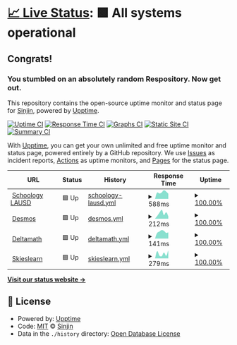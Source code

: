 # [📈 Live Status](https://fearedfusionx.github.io/statusesofpagesIuse): <!--live status--> **🟩 All systems operational**

## Congrats!

### You stumbled on an absolutely random Respository. Now get out.

This repository contains the open-source uptime monitor and status page for [Sinjin](https://fearedfusionx.github.io/statusesofpagesIuse), powered by [Upptime](https://github.com/upptime/upptime).

[![Uptime CI](https://github.com/FearedFusionX/statusesofpagesIuse/workflows/Uptime%20CI/badge.svg)](https://github.com/FearedFusionX/statusesofpagesIuse/actions?query=workflow%3A%22Uptime+CI%22)
[![Response Time CI](https://github.com/FearedFusionX/statusesofpagesIuse/workflows/Response%20Time%20CI/badge.svg)](https://github.com/FearedFusionX/statusesofpagesIuse/actions?query=workflow%3A%22Response+Time+CI%22)
[![Graphs CI](https://github.com/FearedFusionX/statusesofpagesIuse/workflows/Graphs%20CI/badge.svg)](https://github.com/FearedFusionX/statusesofpagesIuse/actions?query=workflow%3A%22Graphs+CI%22)
[![Static Site CI](https://github.com/FearedFusionX/statusesofpagesIuse/workflows/Static%20Site%20CI/badge.svg)](https://github.com/FearedFusionX/statusesofpagesIuse/actions?query=workflow%3A%22Static+Site+CI%22)
[![Summary CI](https://github.com/FearedFusionX/statusesofpagesIuse/workflows/Summary%20CI/badge.svg)](https://github.com/FearedFusionX/statusesofpagesIuse/actions?query=workflow%3A%22Summary+CI%22)

With [Upptime](https://upptime.js.org), you can get your own unlimited and free uptime monitor and status page, powered entirely by a GitHub repository. We use [Issues](https://github.com/FearedFusionX/statusesofpagesIuse/issues) as incident reports, [Actions](https://github.com/FearedFusionX/statusesofpagesIuse/actions) as uptime monitors, and [Pages](https://demo.upptime.js.org) for the status page.

<!--start: status pages-->
<!-- This summary is generated by Upptime (https://github.com/upptime/upptime) -->
<!-- Do not edit this manually, your changes will be overwritten -->
<!-- prettier-ignore -->
| URL | Status | History | Response Time | Uptime |
| --- | ------ | ------- | ------------- | ------ |
| <img alt="" src="https://icons.duckduckgo.com/ip3/lms.lausd.net.ico" height="13"> [Schoology LAUSD](https://lms.lausd.net) | 🟩 Up | [schoology-lausd.yml](https://github.com/FearedFusionX/statusesofpagesIuse/commits/HEAD/history/schoology-lausd.yml) | <details><summary><img alt="Response time graph" src="./graphs/schoology-lausd/response-time-week.png" height="20"> 588ms</summary><br><a href="https://FearedFusionX.github.io/statusesofpagesIuse/history/schoology-lausd"><img alt="Response time 521" src="https://img.shields.io/endpoint?url=https%3A%2F%2Fraw.githubusercontent.com%2FFearedFusionX%2FstatusesofpagesIuse%2FHEAD%2Fapi%2Fschoology-lausd%2Fresponse-time.json"></a><br><a href="https://FearedFusionX.github.io/statusesofpagesIuse/history/schoology-lausd"><img alt="24-hour response time 0" src="https://img.shields.io/endpoint?url=https%3A%2F%2Fraw.githubusercontent.com%2FFearedFusionX%2FstatusesofpagesIuse%2FHEAD%2Fapi%2Fschoology-lausd%2Fresponse-time-day.json"></a><br><a href="https://FearedFusionX.github.io/statusesofpagesIuse/history/schoology-lausd"><img alt="7-day response time 588" src="https://img.shields.io/endpoint?url=https%3A%2F%2Fraw.githubusercontent.com%2FFearedFusionX%2FstatusesofpagesIuse%2FHEAD%2Fapi%2Fschoology-lausd%2Fresponse-time-week.json"></a><br><a href="https://FearedFusionX.github.io/statusesofpagesIuse/history/schoology-lausd"><img alt="30-day response time 521" src="https://img.shields.io/endpoint?url=https%3A%2F%2Fraw.githubusercontent.com%2FFearedFusionX%2FstatusesofpagesIuse%2FHEAD%2Fapi%2Fschoology-lausd%2Fresponse-time-month.json"></a><br><a href="https://FearedFusionX.github.io/statusesofpagesIuse/history/schoology-lausd"><img alt="1-year response time 521" src="https://img.shields.io/endpoint?url=https%3A%2F%2Fraw.githubusercontent.com%2FFearedFusionX%2FstatusesofpagesIuse%2FHEAD%2Fapi%2Fschoology-lausd%2Fresponse-time-year.json"></a></details> | <details><summary><a href="https://FearedFusionX.github.io/statusesofpagesIuse/history/schoology-lausd">100.00%</a></summary><a href="https://FearedFusionX.github.io/statusesofpagesIuse/history/schoology-lausd"><img alt="All-time uptime 100.00%" src="https://img.shields.io/endpoint?url=https%3A%2F%2Fraw.githubusercontent.com%2FFearedFusionX%2FstatusesofpagesIuse%2FHEAD%2Fapi%2Fschoology-lausd%2Fuptime.json"></a><br><a href="https://FearedFusionX.github.io/statusesofpagesIuse/history/schoology-lausd"><img alt="24-hour uptime 100.00%" src="https://img.shields.io/endpoint?url=https%3A%2F%2Fraw.githubusercontent.com%2FFearedFusionX%2FstatusesofpagesIuse%2FHEAD%2Fapi%2Fschoology-lausd%2Fuptime-day.json"></a><br><a href="https://FearedFusionX.github.io/statusesofpagesIuse/history/schoology-lausd"><img alt="7-day uptime 100.00%" src="https://img.shields.io/endpoint?url=https%3A%2F%2Fraw.githubusercontent.com%2FFearedFusionX%2FstatusesofpagesIuse%2FHEAD%2Fapi%2Fschoology-lausd%2Fuptime-week.json"></a><br><a href="https://FearedFusionX.github.io/statusesofpagesIuse/history/schoology-lausd"><img alt="30-day uptime 100.00%" src="https://img.shields.io/endpoint?url=https%3A%2F%2Fraw.githubusercontent.com%2FFearedFusionX%2FstatusesofpagesIuse%2FHEAD%2Fapi%2Fschoology-lausd%2Fuptime-month.json"></a><br><a href="https://FearedFusionX.github.io/statusesofpagesIuse/history/schoology-lausd"><img alt="1-year uptime 100.00%" src="https://img.shields.io/endpoint?url=https%3A%2F%2Fraw.githubusercontent.com%2FFearedFusionX%2FstatusesofpagesIuse%2FHEAD%2Fapi%2Fschoology-lausd%2Fuptime-year.json"></a></details>
| <img alt="" src="https://icons.duckduckgo.com/ip3/www.desmos.com.ico" height="13"> [Desmos](https://www.desmos.com/calculator) | 🟩 Up | [desmos.yml](https://github.com/FearedFusionX/statusesofpagesIuse/commits/HEAD/history/desmos.yml) | <details><summary><img alt="Response time graph" src="./graphs/desmos/response-time-week.png" height="20"> 212ms</summary><br><a href="https://FearedFusionX.github.io/statusesofpagesIuse/history/desmos"><img alt="Response time 172" src="https://img.shields.io/endpoint?url=https%3A%2F%2Fraw.githubusercontent.com%2FFearedFusionX%2FstatusesofpagesIuse%2FHEAD%2Fapi%2Fdesmos%2Fresponse-time.json"></a><br><a href="https://FearedFusionX.github.io/statusesofpagesIuse/history/desmos"><img alt="24-hour response time 0" src="https://img.shields.io/endpoint?url=https%3A%2F%2Fraw.githubusercontent.com%2FFearedFusionX%2FstatusesofpagesIuse%2FHEAD%2Fapi%2Fdesmos%2Fresponse-time-day.json"></a><br><a href="https://FearedFusionX.github.io/statusesofpagesIuse/history/desmos"><img alt="7-day response time 212" src="https://img.shields.io/endpoint?url=https%3A%2F%2Fraw.githubusercontent.com%2FFearedFusionX%2FstatusesofpagesIuse%2FHEAD%2Fapi%2Fdesmos%2Fresponse-time-week.json"></a><br><a href="https://FearedFusionX.github.io/statusesofpagesIuse/history/desmos"><img alt="30-day response time 172" src="https://img.shields.io/endpoint?url=https%3A%2F%2Fraw.githubusercontent.com%2FFearedFusionX%2FstatusesofpagesIuse%2FHEAD%2Fapi%2Fdesmos%2Fresponse-time-month.json"></a><br><a href="https://FearedFusionX.github.io/statusesofpagesIuse/history/desmos"><img alt="1-year response time 172" src="https://img.shields.io/endpoint?url=https%3A%2F%2Fraw.githubusercontent.com%2FFearedFusionX%2FstatusesofpagesIuse%2FHEAD%2Fapi%2Fdesmos%2Fresponse-time-year.json"></a></details> | <details><summary><a href="https://FearedFusionX.github.io/statusesofpagesIuse/history/desmos">100.00%</a></summary><a href="https://FearedFusionX.github.io/statusesofpagesIuse/history/desmos"><img alt="All-time uptime 100.00%" src="https://img.shields.io/endpoint?url=https%3A%2F%2Fraw.githubusercontent.com%2FFearedFusionX%2FstatusesofpagesIuse%2FHEAD%2Fapi%2Fdesmos%2Fuptime.json"></a><br><a href="https://FearedFusionX.github.io/statusesofpagesIuse/history/desmos"><img alt="24-hour uptime 100.00%" src="https://img.shields.io/endpoint?url=https%3A%2F%2Fraw.githubusercontent.com%2FFearedFusionX%2FstatusesofpagesIuse%2FHEAD%2Fapi%2Fdesmos%2Fuptime-day.json"></a><br><a href="https://FearedFusionX.github.io/statusesofpagesIuse/history/desmos"><img alt="7-day uptime 100.00%" src="https://img.shields.io/endpoint?url=https%3A%2F%2Fraw.githubusercontent.com%2FFearedFusionX%2FstatusesofpagesIuse%2FHEAD%2Fapi%2Fdesmos%2Fuptime-week.json"></a><br><a href="https://FearedFusionX.github.io/statusesofpagesIuse/history/desmos"><img alt="30-day uptime 100.00%" src="https://img.shields.io/endpoint?url=https%3A%2F%2Fraw.githubusercontent.com%2FFearedFusionX%2FstatusesofpagesIuse%2FHEAD%2Fapi%2Fdesmos%2Fuptime-month.json"></a><br><a href="https://FearedFusionX.github.io/statusesofpagesIuse/history/desmos"><img alt="1-year uptime 100.00%" src="https://img.shields.io/endpoint?url=https%3A%2F%2Fraw.githubusercontent.com%2FFearedFusionX%2FstatusesofpagesIuse%2FHEAD%2Fapi%2Fdesmos%2Fuptime-year.json"></a></details>
| <img alt="" src="https://icons.duckduckgo.com/ip3/www.deltamath.com.ico" height="13"> [Deltamath](https://www.deltamath.com/app/student) | 🟩 Up | [deltamath.yml](https://github.com/FearedFusionX/statusesofpagesIuse/commits/HEAD/history/deltamath.yml) | <details><summary><img alt="Response time graph" src="./graphs/deltamath/response-time-week.png" height="20"> 141ms</summary><br><a href="https://FearedFusionX.github.io/statusesofpagesIuse/history/deltamath"><img alt="Response time 143" src="https://img.shields.io/endpoint?url=https%3A%2F%2Fraw.githubusercontent.com%2FFearedFusionX%2FstatusesofpagesIuse%2FHEAD%2Fapi%2Fdeltamath%2Fresponse-time.json"></a><br><a href="https://FearedFusionX.github.io/statusesofpagesIuse/history/deltamath"><img alt="24-hour response time 0" src="https://img.shields.io/endpoint?url=https%3A%2F%2Fraw.githubusercontent.com%2FFearedFusionX%2FstatusesofpagesIuse%2FHEAD%2Fapi%2Fdeltamath%2Fresponse-time-day.json"></a><br><a href="https://FearedFusionX.github.io/statusesofpagesIuse/history/deltamath"><img alt="7-day response time 141" src="https://img.shields.io/endpoint?url=https%3A%2F%2Fraw.githubusercontent.com%2FFearedFusionX%2FstatusesofpagesIuse%2FHEAD%2Fapi%2Fdeltamath%2Fresponse-time-week.json"></a><br><a href="https://FearedFusionX.github.io/statusesofpagesIuse/history/deltamath"><img alt="30-day response time 143" src="https://img.shields.io/endpoint?url=https%3A%2F%2Fraw.githubusercontent.com%2FFearedFusionX%2FstatusesofpagesIuse%2FHEAD%2Fapi%2Fdeltamath%2Fresponse-time-month.json"></a><br><a href="https://FearedFusionX.github.io/statusesofpagesIuse/history/deltamath"><img alt="1-year response time 143" src="https://img.shields.io/endpoint?url=https%3A%2F%2Fraw.githubusercontent.com%2FFearedFusionX%2FstatusesofpagesIuse%2FHEAD%2Fapi%2Fdeltamath%2Fresponse-time-year.json"></a></details> | <details><summary><a href="https://FearedFusionX.github.io/statusesofpagesIuse/history/deltamath">100.00%</a></summary><a href="https://FearedFusionX.github.io/statusesofpagesIuse/history/deltamath"><img alt="All-time uptime 100.00%" src="https://img.shields.io/endpoint?url=https%3A%2F%2Fraw.githubusercontent.com%2FFearedFusionX%2FstatusesofpagesIuse%2FHEAD%2Fapi%2Fdeltamath%2Fuptime.json"></a><br><a href="https://FearedFusionX.github.io/statusesofpagesIuse/history/deltamath"><img alt="24-hour uptime 100.00%" src="https://img.shields.io/endpoint?url=https%3A%2F%2Fraw.githubusercontent.com%2FFearedFusionX%2FstatusesofpagesIuse%2FHEAD%2Fapi%2Fdeltamath%2Fuptime-day.json"></a><br><a href="https://FearedFusionX.github.io/statusesofpagesIuse/history/deltamath"><img alt="7-day uptime 100.00%" src="https://img.shields.io/endpoint?url=https%3A%2F%2Fraw.githubusercontent.com%2FFearedFusionX%2FstatusesofpagesIuse%2FHEAD%2Fapi%2Fdeltamath%2Fuptime-week.json"></a><br><a href="https://FearedFusionX.github.io/statusesofpagesIuse/history/deltamath"><img alt="30-day uptime 100.00%" src="https://img.shields.io/endpoint?url=https%3A%2F%2Fraw.githubusercontent.com%2FFearedFusionX%2FstatusesofpagesIuse%2FHEAD%2Fapi%2Fdeltamath%2Fuptime-month.json"></a><br><a href="https://FearedFusionX.github.io/statusesofpagesIuse/history/deltamath"><img alt="1-year uptime 100.00%" src="https://img.shields.io/endpoint?url=https%3A%2F%2Fraw.githubusercontent.com%2FFearedFusionX%2FstatusesofpagesIuse%2FHEAD%2Fapi%2Fdeltamath%2Fuptime-year.json"></a></details>
| <img alt="" src="https://icons.duckduckgo.com/ip3/skieslearn.com.ico" height="13"> [Skieslearn](https://skieslearn.com/ui/course/filter/student) | 🟩 Up | [skieslearn.yml](https://github.com/FearedFusionX/statusesofpagesIuse/commits/HEAD/history/skieslearn.yml) | <details><summary><img alt="Response time graph" src="./graphs/skieslearn/response-time-week.png" height="20"> 279ms</summary><br><a href="https://FearedFusionX.github.io/statusesofpagesIuse/history/skieslearn"><img alt="Response time 345" src="https://img.shields.io/endpoint?url=https%3A%2F%2Fraw.githubusercontent.com%2FFearedFusionX%2FstatusesofpagesIuse%2FHEAD%2Fapi%2Fskieslearn%2Fresponse-time.json"></a><br><a href="https://FearedFusionX.github.io/statusesofpagesIuse/history/skieslearn"><img alt="24-hour response time 0" src="https://img.shields.io/endpoint?url=https%3A%2F%2Fraw.githubusercontent.com%2FFearedFusionX%2FstatusesofpagesIuse%2FHEAD%2Fapi%2Fskieslearn%2Fresponse-time-day.json"></a><br><a href="https://FearedFusionX.github.io/statusesofpagesIuse/history/skieslearn"><img alt="7-day response time 279" src="https://img.shields.io/endpoint?url=https%3A%2F%2Fraw.githubusercontent.com%2FFearedFusionX%2FstatusesofpagesIuse%2FHEAD%2Fapi%2Fskieslearn%2Fresponse-time-week.json"></a><br><a href="https://FearedFusionX.github.io/statusesofpagesIuse/history/skieslearn"><img alt="30-day response time 345" src="https://img.shields.io/endpoint?url=https%3A%2F%2Fraw.githubusercontent.com%2FFearedFusionX%2FstatusesofpagesIuse%2FHEAD%2Fapi%2Fskieslearn%2Fresponse-time-month.json"></a><br><a href="https://FearedFusionX.github.io/statusesofpagesIuse/history/skieslearn"><img alt="1-year response time 345" src="https://img.shields.io/endpoint?url=https%3A%2F%2Fraw.githubusercontent.com%2FFearedFusionX%2FstatusesofpagesIuse%2FHEAD%2Fapi%2Fskieslearn%2Fresponse-time-year.json"></a></details> | <details><summary><a href="https://FearedFusionX.github.io/statusesofpagesIuse/history/skieslearn">100.00%</a></summary><a href="https://FearedFusionX.github.io/statusesofpagesIuse/history/skieslearn"><img alt="All-time uptime 100.00%" src="https://img.shields.io/endpoint?url=https%3A%2F%2Fraw.githubusercontent.com%2FFearedFusionX%2FstatusesofpagesIuse%2FHEAD%2Fapi%2Fskieslearn%2Fuptime.json"></a><br><a href="https://FearedFusionX.github.io/statusesofpagesIuse/history/skieslearn"><img alt="24-hour uptime 100.00%" src="https://img.shields.io/endpoint?url=https%3A%2F%2Fraw.githubusercontent.com%2FFearedFusionX%2FstatusesofpagesIuse%2FHEAD%2Fapi%2Fskieslearn%2Fuptime-day.json"></a><br><a href="https://FearedFusionX.github.io/statusesofpagesIuse/history/skieslearn"><img alt="7-day uptime 100.00%" src="https://img.shields.io/endpoint?url=https%3A%2F%2Fraw.githubusercontent.com%2FFearedFusionX%2FstatusesofpagesIuse%2FHEAD%2Fapi%2Fskieslearn%2Fuptime-week.json"></a><br><a href="https://FearedFusionX.github.io/statusesofpagesIuse/history/skieslearn"><img alt="30-day uptime 100.00%" src="https://img.shields.io/endpoint?url=https%3A%2F%2Fraw.githubusercontent.com%2FFearedFusionX%2FstatusesofpagesIuse%2FHEAD%2Fapi%2Fskieslearn%2Fuptime-month.json"></a><br><a href="https://FearedFusionX.github.io/statusesofpagesIuse/history/skieslearn"><img alt="1-year uptime 100.00%" src="https://img.shields.io/endpoint?url=https%3A%2F%2Fraw.githubusercontent.com%2FFearedFusionX%2FstatusesofpagesIuse%2FHEAD%2Fapi%2Fskieslearn%2Fuptime-year.json"></a></details>

<!--end: status pages-->

[**Visit our status website →**](https://fearedfusionx.github.io/statusesofpagesIuse)

## 📄 License

- Powered by: [Upptime](https://github.com/upptime/upptime)
- Code: [MIT](./LICENSE) © [Sinjin](https://demo.upptime.js.org)
- Data in the `./history` directory: [Open Database License](https://opendatacommons.org/licenses/odbl/1-0/)
